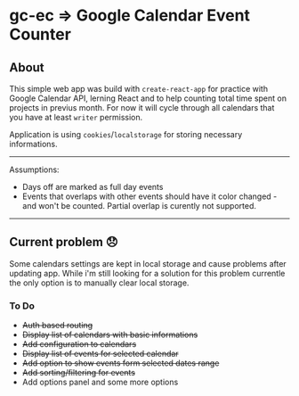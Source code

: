 # gc-ec => Google Calendar Event Counter

## About
This simple web app was build with ```create-react-app``` for practice with Google Calendar API, lerning React and to help counting total time spent on projects in previus month.
For now it will cycle through all calendars that you have at least ```writer``` permission.

Application is using ```cookies```/```localstorage``` for storing necessary informations.

---

Assumptions:
- Days off are marked as full day events
- Events that overlaps with other events should have it color changed - and won't be counted. Partial overlap is curently not supported.

---

## Current problem :disappointed:

Some calendars settings are kept in local storage and cause problems after updating app. While i'm still looking for a solution for this problem currentle the only option is to manually clear local storage.

### To Do

- ~~Auth based routing~~
- ~~Display list of calendars with basic informations~~
- ~~Add configuration to calendars~~
- ~~Display list of events for selected calendar~~
- ~~Add option to show events form selected dates range~~
- ~~Add sorting/filtering for events~~
- Add options panel and some more options
